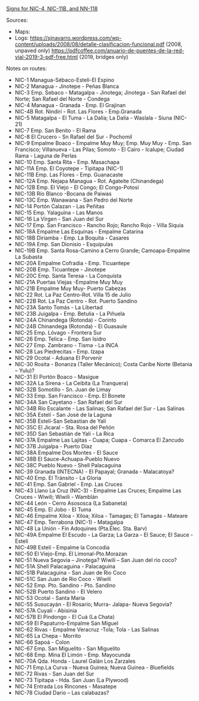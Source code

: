 [Signs for NIC-4, NIC-11B, and NN-118](https://www.mapillary.com/app/?lat=11.972969&lng=-86.072814&z=18.439830067683783&pKey=442825791777177&focus=photo&x=0.3615514345896801&y=0.16393217348139438&zoom=1.1461317352032594)

Sources:
* Maps: 
* Logs: https://sjnavarro.wordpress.com/wp-content/uploads/2008/08/detalle-clasificacion-funcional.pdf (2008, unpaved only) https://pdfcoffee.com/anuario-de-puentes-de-la-red-vial-2019-3-pdf-free.html (2019, bridges only)

Notes on routes:
* NIC-1 Managua-Sébaco-Estelí-El Espino
* NIC-2 Managua - Jinotepe - Peñas Blanca
* NIC-3 Emp. Sebaco - Matagalpa - Jinotega; Jinotega - San Rafael del Norte; San Rafael del Norte - Condega
* NIC-4 Managua - Granada - Emp. El Grajinan
* NIC-4B Rot. Nindiri - Rot. Las Flores - Emp.Granada
* NIC-5 Matagalpa - El Tuma - La Dalia; La Dalia - Waslala - Siuna (NIC-21)
* NIC-7 Emp. San Benito - El Rama
* NIC-8 El Crucero - Sn Rafael del Sur - Pochomil
* NIC-9 Empalme Boaco - Empalme Muy Muy; Emp. Muy Muy - Emp. San Francisco; Villanueva - Las Pilas; Somoto - El Cairo - Icalupe; Ciudad Rama - Laguna de Perlas
* NIC-10 Emp. Santa Rita - Emp. Masachapa
* NIC-11A Emp. El Coyotepe - Tipitapa (NIC-1)
* NIC-11B Emp. Las Flores - Emp. Guanacaste
* NIC-12A Emp. Nejapa Managua - Rot. Agateite (Chinandega)
* NIC-12B Emp. El Viejo - El Congo; El Congo-Potosí
* NIC-13B Río Blanco -Bocana de Paiwas
* NIC-13C Emp. Wanawana - San Pedro del Norte
* NIC-14 Portón Calazan - Las Peñitas
* NIC-15 Emp. Yalaguina - Las Manos
* NIC-16 La Virgen - San Juan del Sur
* NIC-17 Emp. San Francisco - Rancho Rojo; Rancho Rojo - Villa Siquia
* NIC-18A Empalme Las Esquinas - Empalme Catarina
* NIC-18B Diriamba - Emp. La Boquita - Casares
* NIC-19A Emp. San Dionisio - Esquipulas
* NIC-19B Emp. Santa Rosa-Camino a Cerro Grande; Camoapa-Empalme La Subasta
* NIC-20A Empalme Cofradia - Emp. Ticuantepe
* NIC-20B Emp. Ticuantepe - Jinotepe
* NIC-20C Emp. Santa Teresa - La Conquista
* NIC-21A Puertas Viejas -Empalme Muy Muy
* NIC-21B Empalme Muy Muy- Puerto Cabezas
* NIC-22 Rot. La Paz Centro-Rot. Villa 15 de Julio
* NIC-22B Rot. La Paz Centro - Rot. Puerto Sandino
* NIC-23A Santo Tomás - La Libertad
* NIC-23B Juigalpa - Emp. Betulia - La Piñuela
* NIC-24A Chinandega (Rotonda) - Corinto
* NIC-24B Chinandega (Rotonda) - El Guasaule
* NIC-25 Emp. Lóvago - Frontera Sur
* NIC-26 Emp. Telica - Emp. San Isidro
* NIC-27 Emp. Zambrano - Tisma - La INCA
* NIC-28 Las Piedrecitas - Emp. Izapa
* NIC-29 Ocotal - Aduana El Porvenir
* NIC-30 Rosita - Bonanza (Taller Mecánico); Costa Caribe Norte (Betania – Yulu)?
* NIC-31 El Portón Boaco - Masigue
* NIC-32A La Sirena - La Ceibita (La Tranquera)
* NIC-32B Somotillo - Sn. Juan de Limay
* NIC-33 Emp. San Francisco - Emp. El Bonete
* NIC-34A San Cayetano - San Rafael del Sur
* NIC-34B Río Escalante - Las Salinas; San Rafael del Sur - Las Salinas
* NIC-35A Estelí - San José de la Laguna
* NIC-35B Estelí-San Sebastian de Yalí
* NIC-35C El Jicaral - Sta. Rosa del Peñón
* NIC-35D San Sebastián de Yalí - La Rica
* NIC-37A Empalme Las Lajitas - Cuapa; Cuapa - Comarca El Zancudo
* NIC-37B Juigalpa - Puerto Díaz
* NIC-38A Empalme Dos Montes - El Sauce
* NIC-38B El Sauce-Achuapa-Pueblo Nuevo
* NIC-38C Pueblo Nuevo - Shell Palacaguina
* NIC-39 Granada (INTECNA) - El Papayal; Granada - Malacatoya?
* NIC-40 Emp. El Tránsito - La Gloria
* NIC-41 Emp. San Gabriel - Emp. Las Cruces
* NIC-43 Llano La Cruz (NIC-3) - Empalme Las Cruces; Empalme Las Cruces - Wiwili; Wiwili - Wamblán
* NIC-44 León - Cerro Asososca (La Sabaneta)
* NIC-45 Emp. El Jobo - El Tuma
* NIC-46 Empalme Xiloa - Xiloa; Xiloa - Tamagas; El Tamagás - Mateare
* NIC-47 Emp. Terrabona (NIC-1) - Matagalpa
* NIC-48 La Unión - Fin Adoquines (Pta.Elec. Sta. Barv)
* NIC-49A Empalme El Escudo - La Garza; La Garza - El Sauce; El Sauce -Estelí
* NIC-49B Estelí - Empalme la Concodia
* NIC-50 El Viejo-Emp. El Limonal-Pto.Morazan
* NIC-51 Nueva Segovia – Jinotega? Wiwili – San Juan del rio coco?
* NIC-51A Shell Palacaguina - Palacaguina
* NIC-51B Palacaguina - San Juan de Rio Coco
* NIC-51C San Juan de Rio Coco - Wiwilí
* NIC-52 Emp. Pto. Sandino - Pto. Sandino
* NIC-52B Puerto Sandino - El Velero
* NIC-53 Ocotal - Santa María
* NIC-55 Susucayán - El Rosario; Murra- Jalapa- Nueva Segovia?
* NIC-57A Cuyalí - Abisinia
* NIC-57B El Pindongo - El Cuá (La Chata)
* NIC-59 El Papaturro-Empalme San Miguel
* NIC-62 Rivas - Empalme Veracruz -Tola; Tola - Las Salinas
* NIC-65 La Chepa - Morrito
* NIC-66 Sapoá - Colon
* NIC-67 Emp. San Miguelito - San Miguelito
* NIC-68 Emp. Mina El Limón - Emp. Mayocunda
* NIC-70A Qda. Honda - Laurel Galán Los Zarzales
* NIC-71 Emp.La Curva - Nueva Guinea; Nueva Guinea - Bluefields
* NIC-72 Rivas - San Juan del Sur
* NIC-73 Tipitapa - Hda. San Juan (La Plywood)
* NIC-74 Entrada Los Rincones - Masatepe
* NIC-78 Ciudad Dario – Las calabazas?
